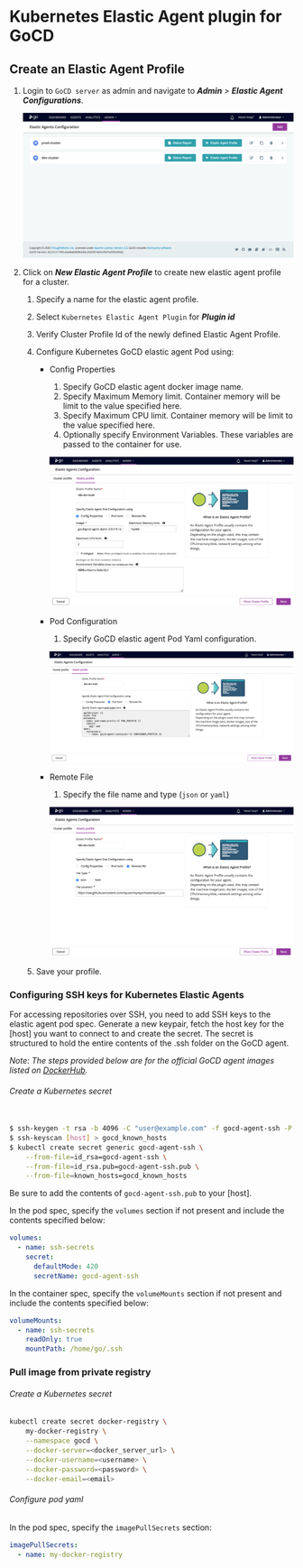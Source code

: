 # Kubernetes Elastic Agent plugin for GoCD

## Create an Elastic Agent Profile

1. Login to `GoCD server` as admin and navigate to **_Admin_** _>_ **_Elastic Agent Configurations_**.

    ![Elastic Profiles][1]

2. Click on **_New Elastic Agent Profile_** to create new elastic agent profile for a cluster.
    1. Specify a name for the elastic agent profile.
    2. Select `Kubernetes Elastic Agent Plugin` for **_Plugin id_**
    3. Verify Cluster Profile Id of the newly defined Elastic Agent Profile.
    4. Configure Kubernetes GoCD elastic agent Pod using:
        - Config Properties
            1. Specify GoCD elastic agent docker image name.
            2. Specify Maximum Memory limit. Container memory will be limit to the value specified here.
            3. Specify Maximum CPU limit. Container memory will be limit to the value specified here.
            4. Optionally specify Environment Variables. These variables are passed to the container for use.
            
            ![Create elastic profile using config properties][2]

        - Pod Configuration
            1. Specify GoCD elastic agent Pod Yaml configuration.
            
            ![Create elastic profile using pod configuration][3]

        - Remote File
            1. Specify the file name and type (`json` or `yaml`)

            ![Create elastic profile using remote file configuration][4]

    5. Save your profile.
    

### Configuring SSH keys for Kubernetes Elastic Agents

For accessing repositories over SSH, you need to add SSH keys to the elastic agent pod spec. Generate a new keypair, fetch the host key for the [host] you want to connect to and create the secret. The secret is structured to hold the entire contents of the .ssh folder on the GoCD agent.

_Note: The steps provided below are for the official GoCD agent images listed on [DockerHub](https://hub.docker.com/u/gocd)._

###### Create a Kubernetes secret

```bash

$ ssh-keygen -t rsa -b 4096 -C "user@example.com" -f gocd-agent-ssh -P ''
$ ssh-keyscan [host] > gocd_known_hosts
$ kubectl create secret generic gocd-agent-ssh \
    --from-file=id_rsa=gocd-agent-ssh \
    --from-file=id_rsa.pub=gocd-agent-ssh.pub \
    --from-file=known_hosts=gocd_known_hosts
```
Be sure to add the contents of `gocd-agent-ssh.pub` to your [host].

In the pod spec, specify the `volumes` section if not present and include the contents specified below:

```yaml
volumes:
  - name: ssh-secrets
    secret:
      defaultMode: 420
      secretName: gocd-agent-ssh

```

In the container spec, specify the `volumeMounts` section if not present and include the contents specified below:

```yaml
volumeMounts:
  - name: ssh-secrets
    readOnly: true
    mountPath: /home/go/.ssh

```

### Pull image from private registry

###### Create a Kubernetes secret

```bash
kubectl create secret docker-registry \
	my-docker-registry \
	--namespace gocd \
	--docker-server=<docker_server_url> \
	--docker-username=<username> \
	--docker-password=<password> \
	--docker-email=<email>
```


###### Configure pod yaml

In the pod spec, specify the `imagePullSecrets` section:

```yaml
imagePullSecrets:
  - name: my-docker-registry
```

[1]: images/profiles-page.png  "Elastic profiles"
[2]: images/profile.png "Create elastic profile using config properties"
[3]: images/profile-with-pod-yaml.png "Create elastic profile using pod configuration"
[4]: images/profile_with_remote_file.png "Create elastic profile using remote file configuration"
